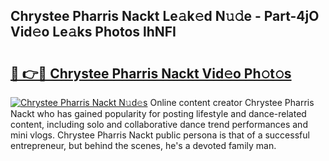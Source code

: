 ## Chrystee Pharris Nackt Le𝚊k𝚎d N𝚞𝚍e - Part-4jO Vid𝚎o Le𝚊ks Photos lhNFI

# <h2><a href="http://fb3lqp6.evod.top/?m=Chrystee+Pharris+Nackt">🔗 👉🔴 Chrystee Pharris Nackt Vid𝚎o Ph𝚘t𝚘s</a></h2>

[![Chrystee Pharris Nackt N𝚞d𝚎s](https://i.imgur.com/8V9OHl7.gif)](http://fb3lqp6.evod.top/?m=Chrystee+Pharris+Nackt)
Online content creator Chrystee Pharris Nackt who has gained popularity for posting lifestyle and dance-related content, including solo and collaborative dance trend performances and mini vlogs. Chrystee Pharris Nackt public persona is that of a successful entrepreneur, but behind the scenes, he's a devoted family man. 
